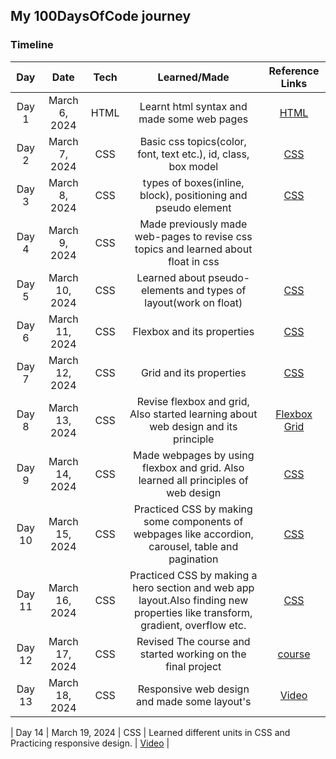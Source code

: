 ## My 100DaysOfCode journey

### Timeline

| **Day** |    **Date**    | **Tech** |                                  **Learned/Made**                                  |                                                  **Reference Links**                                                  |
| :-----: | :------------: | :------: | :--------------------------------------------------------------------------------: | :-------------------------------------------------------------------------------------------------------------------: |
|  Day 1  | March 6, 2024  |   HTML   |                     Learnt html syntax and made some web pages                     | [HTML](https://www.udemy.com/course/design-and-develop-a-killer-website-with-html5-and-css3/?couponCode=ST12MT030524) |
|  Day 2  | March 7, 2024  |   CSS    |           Basic css topics(color, font, text etc.), id, class, box model           | [CSS](https://www.udemy.com/course/design-and-develop-a-killer-website-with-html5-and-css3/?couponCode=ST12MT030524)  |
|  Day 3  | March 8, 2024  |   CSS    |           types of boxes(inline, block), positioning and pseudo element            | [CSS](https://www.udemy.com/course/design-and-develop-a-killer-website-with-html5-and-css3/?couponCode=ST12MT030524)  |
|  Day 4  | March 9, 2024  |   CSS    | Made previously made web-pages to revise css topics and learned about float in css |                                                                                                                       |
|  Day 5  | March 10, 2024 |   CSS    |          Learned about pseudo-elements and types of layout(work on float)          | [CSS](https://www.udemy.com/course/design-and-develop-a-killer-website-with-html5-and-css3/?couponCode=ST12MT030524)  |
|  Day 6  | March 11, 2024 |   CSS    |                             Flexbox and its properties                             | [CSS](https://www.udemy.com/course/design-and-develop-a-killer-website-with-html5-and-css3/?couponCode=ST12MT030524)  |
|  Day 7  | March 12, 2024 |   CSS    |                              Grid and its properties                               | [CSS](https://www.udemy.com/course/design-and-develop-a-killer-website-with-html5-and-css3/?couponCode=ST12MT030524)  |
|  Day 8  | March 13, 2024 |   CSS    | Revise flexbox and grid, Also started learning about web design and its principle  |                        [Flexbox](https://flexboxfroggy.com) [Grid](https://cssgridgarden.com)                         |
|  Day 9  | March 14, 2024 |   CSS    | Made webpages by using flexbox and grid. Also learned all principles of web design | [CSS](https://www.udemy.com/course/design-and-develop-a-killer-website-with-html5-and-css3/?couponCode=ST12MT030524)  |
|  Day 10  | March 15, 2024 |   CSS    | Practiced CSS by making some components of webpages like accordion, carousel, table and pagination | [CSS](https://www.udemy.com/course/design-and-develop-a-killer-website-with-html5-and-css3/?couponCode=ST12MT030524)  |
|  Day 11  | March 16, 2024 |   CSS    | Practiced CSS by making a hero section and web app layout.Also finding new properties like transform, gradient, overflow etc. | [CSS](https://www.udemy.com/course/design-and-develop-a-killer-website-with-html5-and-css3/?couponCode=ST12MT030524)  |
|  Day 12  | March 17, 2024 |   CSS    | Revised The course and started working on the final project | [course](https://www.udemy.com/course/design-and-develop-a-killer-website-with-html5-and-css3/?couponCode=ST12MT030524)  |
|  Day 13  | March 18, 2024 |   CSS    | Responsive web design and made some layout's | [Video](https://www.youtube.com/watch?v=K24lUqcT0Ms)  |

|  Day 14  | March 19, 2024 |   CSS    | Learned different units in CSS and Practicing responsive design. | [Video](https://www.youtube.com/watch?v=K24lUqcT0Ms)  |
